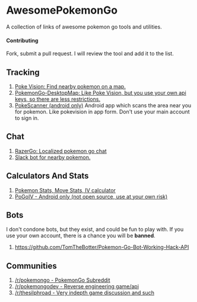 # AwesomePokemonGo
A collection of links of awesome pokemon go tools and utilities.

#### Contributing
Fork, submit a pull request. I will review the tool and add it to the list.

## Tracking
1. [Poke Vision: Find nearby pokemon on a map.](https://pokevision.com/)
2. [PokemonGo-DesktopMap: Like Poke Vision, but you use your own api keys, so there are less restrictions.](https://github.com/mchristopher/PokemonGo-DesktopMap)
3. [PokeScanner (android only)](https://github.com/BrianEstrada/PokeScanner) Android app which scans the area near you for pokemon. Like pokevision in app form. Don't use your main account to sign in.


## Chat
1. [RazerGo: Localized pokemon go chat](https://go.razerzone.com/)
2. [Slack bot for nearby pokemon.](https://github.com/timwah/pokeslack)

## Calculators And Stats
1. [Pokemon Stats, Move Stats, IV calculator](https://thesilphroad.com/research)
2. [PoGoIV - Android only (not open source, use at your own risk)](https://www.reddit.com/r/TheSilphRoad/comments/4trry4/android_iv_calculator_app_pogoiv/?st=ir5eu176&sh=bc2e7d71)

## Bots
I don't condone bots, but they exist, and could be fun to play with. If you use your own account, there is a chance you will be **banned**.

1. https://github.com/TomTheBotter/Pokemon-Go-Bot-Working-Hack-API

## Communities
1. [/r/pokemongo -  PokemonGo Subreddit](https://www.reddit.com/r/pokemongo/)
2. [/r/pokemongodev - Reverse engineering game/api](https://www.reddit.com/r/pokemongodev)
3. [/r/thesilphroad - Very indepth game discussion and such](https://www.reddit.com/r/thesilphroad)
